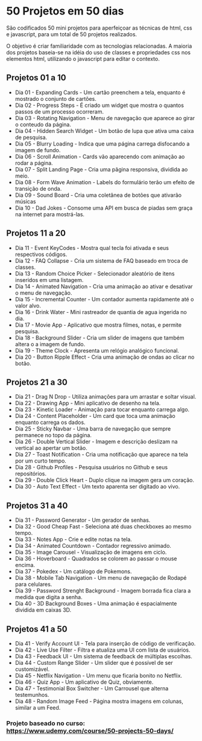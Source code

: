 # 50 Projetos em 50 dias

São codificados 50 mini projetos para aperfeiçoar as técnicas de html, css e javascript, para um total de 50 projetos realizados.

O objetivo é criar familiaridade com as tecnologias relacionadas. A maioria dos projetos baseia-se na idéia do uso de classes e propriedades css nos elementos html, utilizando o javascript para editar o contexto.

## Projetos 01 a 10
* Dia 01 - Expanding Cards - Um cartão preenchem a tela, enquanto é mostrado o conjunto de cartões.
* Dia 02 - Progress Steps - É criado um widget que mostra o quantos passos de um processo ocorreram.
* Dia 03 - Rotating Navigation - Menu de navegação que aparece ao girar o conteudo da página.
* Dia 04 - Hidden Search Widget - Um botão de lupa que ativa uma caixa de pesquisa.
* Dia 05 - Blurry Loading - Indica que uma página carrega disfocando a imagem de fundo.
* Dia 06 - Scroll Animation - Cards vão aparecendo com animação ao rodar a página.
* Dia 07 - Split Landing Page - Cria uma pãgina responsiva, dividida ao meio.
* Dia 08 - Form Wave Animation - Labels do formulário terão um efeito de transição de onda.
* Dia 09 - Sound Board - Cria uma coletânea de botões que ativarão músicas
* Dia 10 - Dad Jokes - Consome uma API em  busca de piadas sem graça na internet para mostrá-las.

## Projetos 11 a 20
* Dia 11 - Event KeyCodes - Mostra qual tecla foi ativada e seus respectivos códigos.
* Dia 12 - FAQ Collapse - Cria um sistema de FAQ baseado em troca de classes.
* Dia 13 - Random Choice Picker - Selecionador aleatório de itens inseridos em uma listagem.
* Dia 14 - Animated Navigation - Cria uma animação ao ativar e desativar o menu de navegação.
* Dia 15 - Incremental Counter - Um contador aumenta rapidamente até o valor alvo.
* Dia 16 - Drink Water - Mini rastreador de quantia de agua ingerida no dia.
* Dia 17 - Movie App - Aplicativo que mostra filmes, notas, e permite pesquisa.
* Dia 18 - Background Slider - Cria um slider de imagens que também altera o a imagem de fundo.
* Dia 19 - Theme Clock - Apresenta um relógio analógico funcional.
* Dia 20 - Button Ripple Effect - Cria uma animação de ondas ao clicar no botão.

## Projetos 21 a 30
* Dia 21 - Drag N Drop - Utiliza animações para um arrastar e soltar visual.
* Dia 22 - Drawing App - Mini aplicativo de desenho na tela.
* Dia 23 - Kinetic Loader - Animação para tocar enquanto carrega algo.
* Dia 24 - Content Placeholder - Um card que toca uma animação enquanto carrega os dados.
* Dia 25 - Sticky Navbar - Uma barra de navegação que sempre permanece no topo da página.
* Dia 26 - Double Vertical Slider - Imagem e descrição deslizam na vertical ao apertar um botão.
* Dia 27 - Toast Notification - Cria uma notificação que aparece na tela por um curto tempo.
* Dia 28 - Github Profiles - Pesquisa usuários no Github e seus repositórios.
* Dia 29 - Double Click Heart - Duplo clique na imagem gera um coração.
* Dia 30 - Auto Text Effect - Um texto aparenta ser digitado ao vivo.

## Projetos 31 a 40
* Dia 31 - Password Generator - Um gerador de senhas.
* Dia 32 - Good Cheap Fast - Seleciona até duas checkboxes ao mesmo tempo.
* Dia 33 - Notes App - Crie e edite notas na tela.
* Dia 34 - Animated Countdown - Contador regressivo animado.
* Dia 35 - Image Carousel - Visualização de imagens em ciclo.
* Dia 36 - Hoverboard - Quadrados se colorem ao passar o mouse encima.
* Dia 37 - Pokedex - Um catálogo de Pokemons.
* Dia 38 - Mobile Tab Navigation - Um menu de navegação de Rodapé para celulares.
* Dia 39 - Password Strenght Background - Imagem borrada fica clara a medida que digita a senha.
* Dia 40 - 3D Background Boxes - Uma animação é espacialmente dividida em caixas 3D.

## Projetos 41 a 50
* Dia 41 - Verify Account UI - Tela para inserção de código de verificação.
* Dia 42 - Live Use Filter - Filtra e atualiza uma UI com lista de usuários.
* Dia 43 - Feedback UI - Um sistema de feedback de múltiplas escolhas.
* Dia 44 - Custom Range Slider - Um slider que é possível de ser customizável.
* Dia 45 - Netflix Navigation - Um menu que ficaria bonito no Netflix.
* Dia 46 - Quiz App - Um aplicativo de Quiz, obviamente.
* Dia 47 - Testimonial Box Switcher - Um Carrousel que alterna testemunhos.
* Dia 48 - Random Image Feed - Página mostra imagens em colunas, similar a um Feed.

### Projeto baseado no curso: https://www.udemy.com/course/50-projects-50-days/
